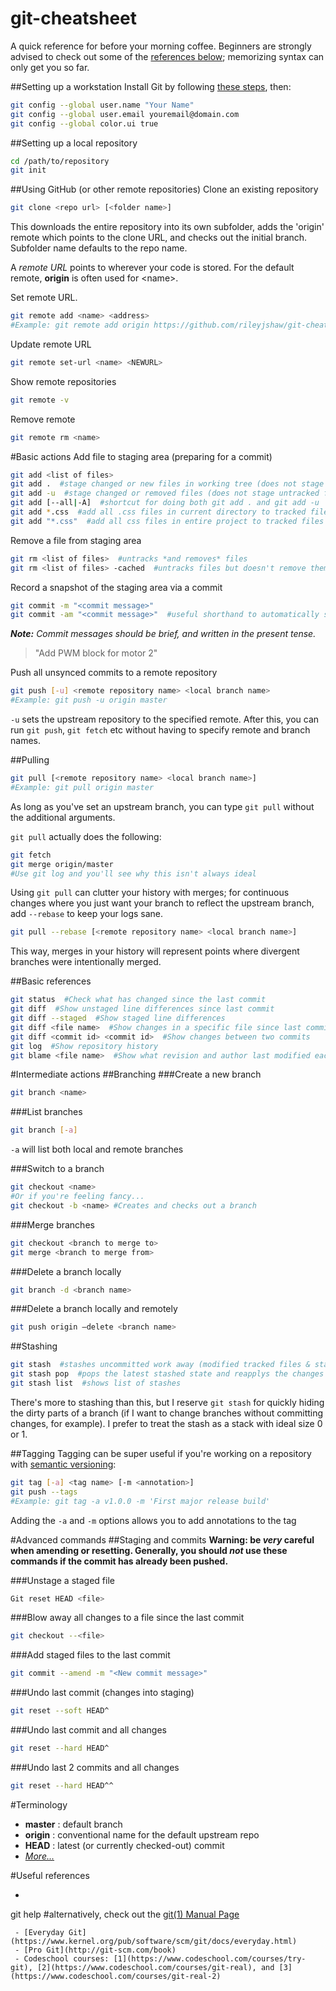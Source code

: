 git-cheatsheet
==============
A quick reference for before your morning coffee.
Beginners are strongly advised to check out some of the [references below](#useful-references); memorizing syntax can only get you so far.

##Setting up a workstation
Install Git by following [these steps](http://git-scm.com/book/en/Getting-Started-Installing-Git), then:
```bash
git config --global user.name "Your Name"
git config --global user.email youremail@domain.com
git config --global color.ui true
```
##Setting up a local repository
```bash
cd /path/to/repository
git init
```
##Using GitHub (or other remote repositories)
Clone an existing repository
```bash
git clone <repo url> [<folder name>]
```
This downloads the entire repository into its own subfolder, adds the 'origin' remote which points to the clone URL, and checks out the initial branch. Subfolder name defaults to the repo name.

A _remote URL_ points to wherever your code is stored. For the default remote, __origin__ is often used for \<name\>.

Set remote URL.
```bash
git remote add <name> <address>
#Example: git remote add origin https://github.com/rileyjshaw/git-cheatsheet.git
```
Update remote URL
```bash
git remote set-url <name> <NEWURL>
```
Show remote repositories
```bash
git remote -v
```
Remove remote
```bash
git remote rm <name>
```
#Basic actions
Add file to staging area (preparing for a commit)
```bash
git add <list of files>
git add .  #stage changed or new files in working tree (does not stage 'rm' actions)
git add -u  #stage changed or removed files (does not stage untracked files)
git add [--all|-A]  #shortcut for doing both git add . and git add -u
git add *.css  #add all .css files in current directory to tracked files
git add "*.css"  #add all css files in entire project to tracked files
```

Remove a file from staging area
```bash
git rm <list of files>  #untracks *and removes* files
git rm <list of files> -cached  #untracks files but doesn't remove them. Usually want to add these to .gitignore
```

Record a snapshot of the staging area via a commit
```bash
git commit -m "<commit message>"
git commit -am "<commit message>"  #useful shorthand to automatically stage all tracked, modified files before the commit
```
_**Note:** Commit messages should be brief, and written in the present tense._
>"Add PWM block for motor 2"

Push all unsynced commits to a remote repository
```bash
git push [-u] <remote repository name> <local branch name>
#Example: git push -u origin master
```
`-u` sets the upstream repository to the specified remote. After this, you can run `git push`, `git fetch` etc without having to specify remote and branch names.

##Pulling
```bash
git pull [<remote repository name> <local branch name>]
#Example: git pull origin master
```
As long as you've set an upstream branch, you can type `git pull` without the additional arguments.

`git pull` actually does the following:
```bash
git fetch
git merge origin/master
#Use git log and you'll see why this isn't always ideal
```
Using `git pull` can clutter your history with merges; for continuous changes where you just want your branch to reflect the upstream branch, add `--rebase` to keep your logs sane.

```bash
git pull --rebase [<remote repository name> <local branch name>]
```
This way, merges in your history will represent points where divergent branches were intentionally merged.

##Basic references
```bash
git status  #Check what has changed since the last commit
git diff  #Show unstaged line differences since last commit
git diff --staged  #Show staged line differences
git diff <file name>  #Show changes in a specific file since last commit
git diff <commit id> <commit id>  #Show changes between two commits
git log  #Show repository history
git blame <file name>  #Show what revision and author last modified each line of a file
```

#Intermediate actions
##Branching
###Create a new branch
```bash
git branch <name>
```

###List branches
```bash
git branch [-a]
```
`-a` will list both local and remote branches


###Switch to a branch
```bash
git checkout <name>
#Or if you're feeling fancy...
git checkout -b <name> #Creates and checks out a branch
```

###Merge branches
```bash
git checkout <branch to merge to>
git merge <branch to merge from>
```

###Delete a branch locally
```bash
git branch -d <branch name>
```

###Delete a branch locally and remotely
```bash
git push origin –delete <branch name>
```

##Stashing
```bash
git stash  #stashes uncommitted work away (modified tracked files & staged changes)
git stash pop  #pops the latest stashed state and reapplys the changes
git stash list  #shows list of stashes
```
There's more to stashing than this, but I reserve `git stash` for quickly hiding the dirty parts of a branch (if I want to change branches without committing changes, for example). I prefer to treat the stash as a stack with ideal size 0 or 1.

##Tagging
Tagging can be super useful if you're working on a repository with [semantic versioning](http://semver.org/):
```bash
git tag [-a] <tag name> [-m <annotation>]
git push --tags
#Example: git tag -a v1.0.0 -m 'First major release build'
```
Adding the `-a` and `-m` options allows you to add annotations to the tag

#Advanced commands
##Staging and commits
__Warning: be *very* careful when amending or resetting. Generally, you should *not* use these commands if the commit has already been pushed.__

###Unstage a staged file
```bash
Git reset HEAD <file>
```

###Blow away all changes to a file since the last commit
```bash
git checkout --<file>
```

###Add staged files to the last commit
```bash
git commit --amend -m "<New commit message>"
```

###Undo last commit (changes into staging)
```bash
git reset --soft HEAD^
```

###Undo last commit and all changes
```bash
git reset --hard HEAD^
```

###Undo last 2 commits and all changes
```bash
git reset --hard HEAD^^
```

#Terminology
 - __master__ : default branch
 - __origin__ : conventional name for the default upstream repo
 - __HEAD__ : latest (or currently checked-out) commit
 - _[More...](http://stackoverflow.com/questions/7076164/terminology-used-by-git)_


#<a id="refs"></a>Useful references
 - ```bash
git help <command>  #alternatively, check out the [git(1) Manual Page](https://www.kernel.org/pub/software/scm/git/docs/)
```
 - [Everyday Git](https://www.kernel.org/pub/software/scm/git/docs/everyday.html)
 - [Pro Git](http://git-scm.com/book)
 - Codeschool courses: [1](https://www.codeschool.com/courses/try-git), [2](https://www.codeschool.com/courses/git-real), and [3](https://www.codeschool.com/courses/git-real-2)
